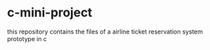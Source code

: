 # c-mini-project
this repository contains the files of a airline ticket reservation system prototype in c
